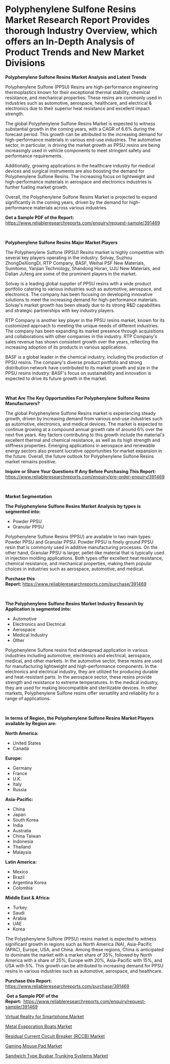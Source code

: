 <p><h1>Polyphenylene Sulfone Resins Market Research Report Provides thorough Industry Overview, which offers an In-Depth Analysis of Product Trends and New Market Divisions</h1></p><p><strong>Polyphenylene Sulfone Resins Market Analysis and Latest Trends</strong></p>
<p><p>Polyphenylene Sulfone (PPSU) Resins are high-performance engineering thermoplastics known for their exceptional thermal stability, chemical resistance, and mechanical properties. These resins are commonly used in industries such as automotive, aerospace, healthcare, and electrical & electronics due to their superior heat resistance and excellent impact strength.</p><p>The global Polyphenylene Sulfone Resins Market is expected to witness substantial growth in the coming years, with a CAGR of 6.6% during the forecast period. This growth can be attributed to the increasing demand for high-performance materials in various end-use industries. The automotive sector, in particular, is driving the market growth as PPSU resins are being increasingly used in vehicle components to meet stringent safety and performance requirements.</p><p>Additionally, growing applications in the healthcare industry for medical devices and surgical instruments are also boosting the demand for Polyphenylene Sulfone Resins. The increasing focus on lightweight and high-performance materials in aerospace and electronics industries is further fueling market growth.</p><p>Overall, the Polyphenylene Sulfone Resins Market is projected to expand significantly in the coming years, driven by the demand for high-performance materials across various industries.</p></p>
<p><strong>Get a Sample PDF of the Report:&nbsp;</strong> <a href="https://www.reliableresearchreports.com/enquiry/request-sample/391469">https://www.reliableresearchreports.com/enquiry/request-sample/391469</a></p>
<p>&nbsp;</p>
<p><strong>Polyphenylene Sulfone Resins Major Market Players</strong></p>
<p><p>The Polyphenylene Sulfone (PPSU) Resins market is highly competitive with several key players operating in the industry. Solvay, Suzhou ZhongDeXiongDi, RTP Company, BASF, Weihai PSF New Materials, Sumitomo, Yanjian Technology, Shandong Horan, UJU New Materials, and Dalian Jufeng are some of the prominent players in the market.</p><p>Solvay is a leading global supplier of PPSU resins with a wide product portfolio catering to various industries such as automotive, aerospace, and electronics. The company has been focusing on developing innovative solutions to meet the increasing demand for high-performance materials. Solvay's market growth has been steady due to its strong R&D capabilities and strategic partnerships with key industry players. </p><p>RTP Company is another key player in the PPSU resins market, known for its customized approach to meeting the unique needs of different industries. The company has been expanding its market presence through acquisitions and collaborations with other companies in the industry. RTP Company's sales revenue has shown consistent growth over the years, reflecting the increasing adoption of its products in various applications.</p><p>BASF is a global leader in the chemical industry, including the production of PPSU resins. The company's diverse product portfolio and strong distribution network have contributed to its market growth and size in the PPSU resins industry. BASF's focus on sustainability and innovation is expected to drive its future growth in the market.</p></p>
<p>&nbsp;</p>
<p><strong>What Are The Key Opportunities For Polyphenylene Sulfone Resins Manufacturers?</strong></p>
<p><p>The global Polyphenylene Sulfone Resins market is experiencing steady growth, driven by increasing demand from various end-use industries such as automotive, electronics, and medical devices. The market is expected to continue growing at a compound annual growth rate of around 6% over the next five years. Key factors contributing to this growth include the material's excellent thermal and chemical resistance, as well as its high strength and stiffness properties. Emerging applications in aerospace and renewable energy sectors also present lucrative opportunities for market expansion in the future. Overall, the future outlook for Polyphenylene Sulfone Resins market remains positive.</p></p>
<p><strong>Inquire or Share Your Questions If Any Before Purchasing This Report:</strong> <a href="https://www.reliableresearchreports.com/enquiry/pre-order-enquiry/391469">https://www.reliableresearchreports.com/enquiry/pre-order-enquiry/391469</a></p>
<p>&nbsp;</p>
<p><strong>Market Segmentation</strong></p>
<p><strong>The Polyphenylene Sulfone Resins Market Analysis by types is segmented into:</strong></p>
<p><ul><li>Powder PPSU</li><li>Granular PPSU</li></ul></p>
<p><p>Polyphenylene Sulfone Resins (PPSU) are available in two main types: Powder PPSU and Granular PPSU. Powder PPSU is finely ground PPSU resin that is commonly used in additive manufacturing processes. On the other hand, Granular PPSU is larger, pellet-like material that is typically used in injection molding applications. Both types offer excellent heat resistance, chemical resistance, and mechanical properties, making them popular choices in industries such as aerospace, automotive, and medical.</p></p>
<p><strong>Purchase this Report:&nbsp;</strong><a href="https://www.reliableresearchreports.com/purchase/391469">https://www.reliableresearchreports.com/purchase/391469</a></p>
<p>&nbsp;</p>
<p><strong>The Polyphenylene Sulfone Resins Market Industry Research by Application is segmented into:</strong></p>
<p><ul><li>Automotive</li><li>Electronics and Electrical</li><li>Aerospace</li><li>Medical Industry</li><li>Other</li></ul></p>
<p><p>Polyphenylene Sulfone resins find widespread application in various industries including automotive, electronics and electrical, aerospace, medical, and other markets. In the automotive sector, these resins are used for manufacturing lightweight and high-performance components. In the electronics and electrical industry, they are utilized for producing durable and heat-resistant parts. In the aerospace sector, these resins provide strength and resistance to extreme temperatures. In the medical industry, they are used for making biocompatible and sterilizable devices. In other markets, Polyphenylene Sulfone resins offer versatility and reliability for a range of applications.</p></p>
<p>&nbsp;</p>
<p><strong>In terms of Region, the Polyphenylene Sulfone Resins Market Players available by Region are:</strong></p>
<p>
    <p> <strong> North America: </strong>
        <ul>
            <li>United States</li>
            <li>Canada</li>
        </ul>
        </p> 
    <p> <strong> Europe: </strong>
        <ul>
            <li>Germany</li>
            <li>France</li>
            <li>U.K.</li>
            <li>Italy</li>
            <li>Russia</li>
        </ul>
        </p> 
    <p> <strong> Asia-Pacific: </strong>
        <ul>
            <li>China</li>
            <li>Japan</li>
            <li>South Korea</li>
            <li>India</li>
            <li>Australia</li>
            <li>China Taiwan</li>
            <li>Indonesia</li>
            <li>Thailand</li>
            <li>Malaysia</li>
        </ul>
        </p> 
    <p> <strong> Latin America: </strong>
        <ul>
            <li>Mexico</li>
            <li>Brazil</li>
            <li>Argentina Korea</li>
            <li>Colombia</li>
        </ul>
        </p> 
    <p> <strong> Middle East & Africa: </strong>
        <ul>
            <li>Turkey</li>
            <li>Saudi</li>
            <li>Arabia</li>
            <li>UAE</li>
            <li>Korea</li>
        </ul>
    </p>
    </p>
<p><p>The Polyphenylene Sulfone (PPSU) resins market is expected to witness significant growth in regions such as North America (NA), Asia-Pacific (APAC), Europe, USA, and China. Among these regions, China is anticipated to dominate the market with a market share of 35%, followed by North America with a share of 25%, Europe with 20%, Asia-Pacific with 15%, and USA with 5%. This growth can be attributed to increasing demand for PPSU resins in various industries such as automotive, aerospace, and healthcare.</p></p>
<p><strong>Purchase this Report: </strong><a href="https://www.reliableresearchreports.com/purchase/391469">https://www.reliableresearchreports.com/purchase/391469</a></p>
<p>&nbsp;<strong>Get a Sample PDF of the Report:&nbsp;&nbsp;</strong><a href="https://www.reliableresearchreports.com/enquiry/request-sample/391469">https://www.reliableresearchreports.com/enquiry/request-sample/391469</a></p>
<p><strong></strong></p>
<p><p><a href="https://view.publitas.com/reportprime-1/virtual-reality-for-smartphone-market-furnish-information-about-market-size-market-share-market-dynamics-and-projections-spanning-from-2024-to-2031/">Virtual Reality for Smartphone Market</a></p><p><a href="https://silk-columnist-571.notion.site/Metal-Evaporation-Boats-Market-Growth-Market-Trends-COVID-19-Impact-and-Forecasts-for-period-from-dc65b74b2f194316957ef69d5e531825">Metal Evaporation Boats Market</a></p><p><a href="https://cat-emmental-94b.notion.site/Residual-Current-Circuit-Breaker-RCCB-Market-Size-and-Examines-its-Market-Scope-with-a-Primary-F-bda22248364e4f7c9236731bcff06b3f">Residual Current Circuit Breaker (RCCB) Market</a></p><p><a href="https://view.publitas.com/reportprime-1/gaming-mouse-pad-market-share-market-new-trends-analysis-report-by-type-by-application-by-end-use-by-region-and-segment-forecasts-2024-2031/">Gaming Mouse Pad Market</a></p><p><a href="https://silk-columnist-571.notion.site/Sandwich-Type-Busbar-Trunking-Systems-Market-Centers-on-Aspects-such-as-Market-Growth-Market-Share--51f9bfc682694ec5a31d66bf6ce35e66">Sandwich Type Busbar Trunking Systems Market</a></p></p>